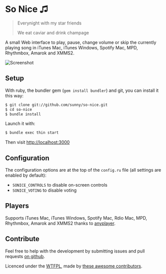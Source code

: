 So Nice ♫
=======

> Everynight with my star friends
>
> We eat caviar and drink champage

A small Web interface to play, pause, change volume or skip the currently
playing song in iTunes Mac, iTunes Windows, Spotify Mac, MPD, Rhythmbox, Amarok and XMMS2.

![Screenshot](https://github.com/sunny/so-nice/raw/gh-pages/screenshot.png)


Setup
-----

With ruby, the bundler gem (`gem install bundler`) and git, you can install it this way:

```bash
$ git clone git://github.com/sunny/so-nice.git
$ cd so-nice
$ bundle install
```

Launch it with:

```bash
$ bundle exec thin start
```

Then visit [http://localhost:3000](http://localhost:3000)


Configuration
-------------

The configuration options are at the top of the `config.ru` file (all settings are enabled by default):

- `SONICE_CONTROLS` to disable on-screen controls
- `SONICE_VOTING` to disable voting


Players
-------

Supports iTunes Mac, iTunes Windows, Spotify Mac, Rdio Mac, MPD, Rhythmbox, Amarok and XMMS2 thanks to [anyplayer](https://github.com/sunny/anyplayer).


Contribute
----------

Feel free to help with the development by submitting issues and pull requests [on github](https://github.com/sunny/so-nice).

Licenced under the [WTFPL](http://sam.zoy.org/wtfpl/), made by [these awesome contributors](https://github.com/sunny/so-nice/contributors).
